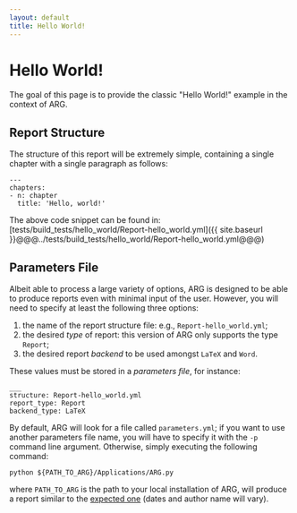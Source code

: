 ```yaml
---
layout: default
title: Hello World!
---
```


# Hello World!
The goal of this page is to provide the classic "Hello World!" example in the context of ARG.

## Report Structure
The structure of this report will be extremely simple, containing a single chapter with a single paragraph as follows:
```
---
chapters:
- n: chapter
  title: 'Hello, world!'
```
The above code snippet can be found in:
[tests/build_tests/hello_world/Report-hello_world.yml]({{ site.baseurl }}@@@../tests/build_tests/hello_world/Report-hello_world.yml@@@)

## Parameters File
Albeit able to process a large variety of options, ARG is designed to be able to produce reports even with minimal input of the user. However,
you will need to specify at least the following three options:
1. the name of the report structure file: e.g., `Report-hello_world.yml`;
2. the desired *type* of report: this version of ARG only supports the type `Report`;
3. the desired report *backend* to be used amongst `LaTeX` and `Word`.  

These values must be stored in a *parameters file*, for instance:
```
___
structure: Report-hello_world.yml
report_type: Report
backend_type: LaTeX
```
By default, ARG will look for a file called `parameters.yml`; if you want to use another parameters file name, you will have to specify it with the `-p` command line argument. Otherwise, simply executing the following command:
```
python ${PATH_TO_ARG}/Applications/ARG.py
```
where `PATH_TO_ARG` is the path to your local installation of ARG, will produce a report similar to the [expected one]() (dates and author name will vary).